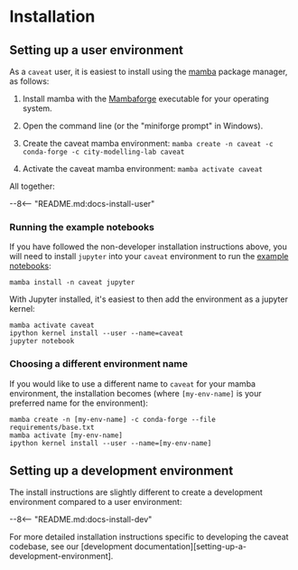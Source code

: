 
# Installation

## Setting up a user environment

As a `caveat` user, it is easiest to install using the [mamba](https://mamba.readthedocs.io/en/latest/index.html) package manager, as follows:

1. Install mamba with the [Mambaforge](https://github.com/conda-forge/miniforge#mambaforge) executable for your operating system.
2. Open the command line (or the "miniforge prompt" in Windows).

3. Create the caveat mamba environment: `mamba create -n caveat -c conda-forge -c city-modelling-lab caveat`
4. Activate the caveat mamba environment: `mamba activate caveat`


All together:

--8<-- "README.md:docs-install-user"
### Running the example notebooks
If you have followed the non-developer installation instructions above, you will need to install `jupyter` into your `caveat` environment to run the [example notebooks](https://github.com/fredshone/caveat/tree/main/examples):

``` shell
mamba install -n caveat jupyter
```

With Jupyter installed, it's easiest to then add the environment as a jupyter kernel:

``` shell
mamba activate caveat
ipython kernel install --user --name=caveat
jupyter notebook
```

### Choosing a different environment name
If you would like to use a different name to `caveat` for your mamba environment, the installation becomes (where `[my-env-name]` is your preferred name for the environment):

``` shell
mamba create -n [my-env-name] -c conda-forge --file requirements/base.txt
mamba activate [my-env-name]
ipython kernel install --user --name=[my-env-name]
```
## Setting up a development environment

The install instructions are slightly different to create a development environment compared to a user environment:

--8<-- "README.md:docs-install-dev"

For more detailed installation instructions specific to developing the caveat codebase, see our [development documentation][setting-up-a-development-environment].
